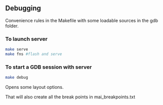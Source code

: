 



## Debugging

Convenience rules in the Makefile with some loadable sources in the gdb folder.


### To launch server

```bash
make serve
make fns #flash and serve 
```

### To start a GDB session with server

```bash
make debug
```

Opens some layout options. 

That will also create all the break points in mai_breakpoints.txt
